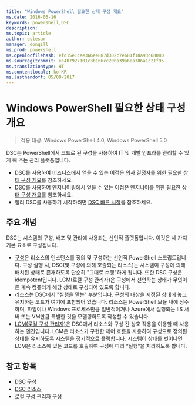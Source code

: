 ```yaml
---
title: "Windows PowerShell 필요한 상태 구성 개요"
ms.date: 2016-05-16
keywords: powershell,DSC
description: 
ms.topic: article
author: eslesar
manager: dongill
ms.prod: powershell
ms.openlocfilehash: efd15e1cee366ee887d302c7e681f18a93c68080
ms.sourcegitcommit: ee407927101c3b166cc200a39a6ea786a1c21f95
ms.translationtype: HT
ms.contentlocale: ko-KR
ms.lasthandoff: 05/08/2017
---
```

# <a name="windows-powershell-desired-state-configuration-overview"></a>Windows PowerShell 필요한 상태 구성 개요 

> 적용 대상: Windows PowerShell 4.0, Windows PowerShell 5.0

DSC는 PowerShell에서 코드로 된 구성을 사용하여 IT 및 개발 인프라를 관리할 수 있게 해 주는 관리 플랫폼입니다.

- DSC를 사용하여 비즈니스에서 얻을 수 있는 이점은 [의사 결정자를 위한 필요한 상태 구성 개요](decisionMaker.md)를 참조하세요.
- DSC를 사용하여 엔지니어링에서 얻을 수 있는 이점은 [엔지니어를 위한 필요한 상태 구성 개요](DscForEngineers.md)를 참조하세요.
- 빨리 DSC를 사용하기 시작하려면 [DSC 빠른 시작](quickStart.md)을 참조하세요.

## <a name="key-concepts"></a>주요 개념

DSC는 시스템의 구성, 배포 및 관리에 사용되는 선언적 플랫폼입니다. 이것은 세 가지 기본 요소로 구성됩니다.

- [구성](configurations.md)은 리소스의 인스턴스를 정의 및 구성하는 선언적 PowerShell 스크립트입니다.
    구성 실행 시, DSC(및 구성에 의해 호출되는 리소스)는 시스템이 구성에 의해 배치된 상태로 존재하도록 단순히 "그대로 수행"하게 됩니다. 
    또한 DSC 구성은 idempotent입니다. LCM(로컬 구성 관리자)은 구성에서 선언하는 상태가 무엇이든 계속 컴퓨터가 해당 상태로 구성되어 있도록 합니다.
- [리소스](resources.md)는 DSC에서 "실행을 맡는" 부분입니다. 구성의 대상을 지정된 상태에 놓고 유지하는 코드가 여기에 포함되어 있습니다. 
    리소스는 PowerShell 모듈 내에 상주하며, 파일이나 Windows 프로세스만큼 일반적이거나 Azure에서 실행되는 IIS 서버 또는 VM만큼 특별한 것을 모델링하도록 작성할 수 있습니다.
- [LCM(로컬 구성 관리자)](metaConfig.md)은 DSC에서 리소스와 구성 간 상호 작용을 이용할 때 사용하는 엔진입니다. 
    LCM은 리소스가 구현한 제어 흐름을 사용하여 구성으로 정의된 상태를 유지하도록 시스템을 정기적으로 폴링합니다. 
    시스템이 상태를 벗어나면 LCM은 리소스에 있는 코드를 호출하여 구성에 따라 “실행”을 처리하도록 합니다. 

## <a name="see-also"></a>참고 항목

- [DSC 구성](configurations.md)
- [DSC 리소스](resources.md)
- [로컬 구성 관리자 구성](metaConfig.md)

